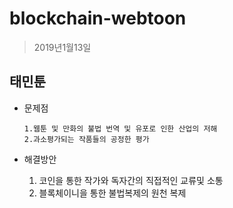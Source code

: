 # blockchain-webtoon
>2019년1월13일


## 태민툰

- 문제점
      
      1.웹툰 및 만화의 불법 번역 및 유포로 인한 산업의 저해
      2.과소평가되는 작품들의 공정한 평가

- 해결방안
     1. 코인을 통한 작가와 독자간의 직접적인 교류및 소통
     2. 블록체이니을 통한 불법복제의 원천 복제
     
